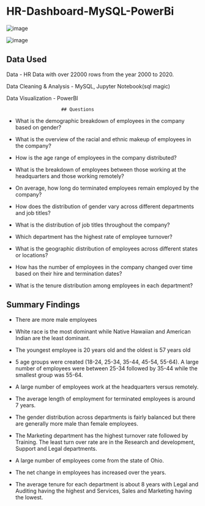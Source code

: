 # HR-Dashboard-MySQL-PowerBi
![image](https://user-images.githubusercontent.com/108272722/233775946-2dec83b4-e74a-4c94-a0b0-e62e30b6a789.png)

![image](https://user-images.githubusercontent.com/108272722/233777247-ad869ad9-3734-4adf-b2d0-58be011c7fc7.png)



## Data Used
Data - HR Data with over 22000 rows from the year 2000 to 2020.

Data Cleaning & Analysis - MySQL, Jupyter Notebook(sql magic)

Data Visualization - PowerBI

                        ## Questions
* What is the demographic breakdown of employees in the company based on gender?

* What is the overview of the racial and ethnic makeup of employees in the company?

* How is the age range of employees in the company distributed?

* What is the breakdown of employees between those working at the headquarters and those working remotely?

* On average, how long do terminated employees remain employed by the company?

* How does the distribution of gender vary across different departments and job titles?

* What is the distribution of job titles throughout the company?

* Which department has the highest rate of employee turnover?

* What is the geographic distribution of employees across different states or locations?

* How has the number of employees in the company changed over time based on their hire and termination dates?

* What is the tenure distribution among employees in each department?





## Summary Findings

* There are more male employees

* White race is the most dominant while Native Hawaiian and American Indian are the least dominant.

* The youngest employee is 20 years old and the oldest is 57 years old

* 5 age groups were created (18-24, 25-34, 35-44, 45-54, 55-64). A large number of employees were between 25-34 followed by 35-44 while the smallest group was 55-64.

* A large number of employees work at the headquarters versus remotely.

* The average length of employment for terminated employees is around 7 years.

* The gender distribution across departments is fairly balanced but there are generally more male than female employees.

* The Marketing department has the highest turnover rate followed by Training. The least turn over rate are in the Research and development, Support and Legal departments.

* A large number of employees come from the state of Ohio.

* The net change in employees has increased over the years.

* The average tenure for each department is about 8 years with Legal and Auditing having the highest and Services, Sales and Marketing having the lowest.
